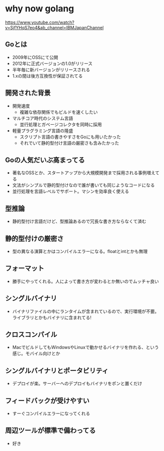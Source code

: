 # why now golang
https://www.youtube.com/watch?v=SjfYHqS7eo4&ab_channel=IBMJapanChannel

## Goとは
- 2009年にOSSにて公開
- 2012年に正式バージョンの1.0がリリース
- 半年毎に新バージョンがリリースされる
- 1.xの間は後方互換性が保証されてる

## 開発された背景
- 開発速度
  - 複雑な依存関係でもビルドを速くしたい
- マルチコア時代のシステム言語
  - 並行処理とガベージコレクタを同時に採用
- 軽量プラグラミング言語の隆盛
  - スクリプト言語の書きやすさをGoにも用いたかった
  - それでいて静的型付け言語の厳密さも含みたかった

## Goの人気だいぶ高まってる
- 著名なOSSとか、スタートアップから大規模開発まで採用される事例増えてる
- 文法がシンプルで静的型付けなので誰が書いても同じようなコードになる
- 並行処理を言語レベルでサポート。マシンを効率良く使える

## 型推論
- 静的型付け言語だけど、型推論あるので冗長な書き方ならなくて済む

## 静的型付けの厳密さ
- 型の異なる演算とかはコンパイルエラーになる。floatとintとかも無理

## フォーマット
- 勝手にやってくれる。人によって書き方が変わるとか無いのでムッチャ良い

## シングルバイナリ
- バイナリファイルの中にランタイムが含まれているので、実行環境が不要。ライブラリとかもバイナリに含まれてる!

## クロスコンパイル
- MacでビルドしてもWindowsやLinuxで動かせるバイナリを作れる、という感じ。モバイル向けとか

## シングルバイナリとポータビリティ
- デプロイが楽。サーバーへのデプロイもバイナリをポンと置くだけ

## フィードバックが受けやすい
- すーぐコンパイルエラーになってくれる

## 周辺ツールが標準で備わってる
- 好き

